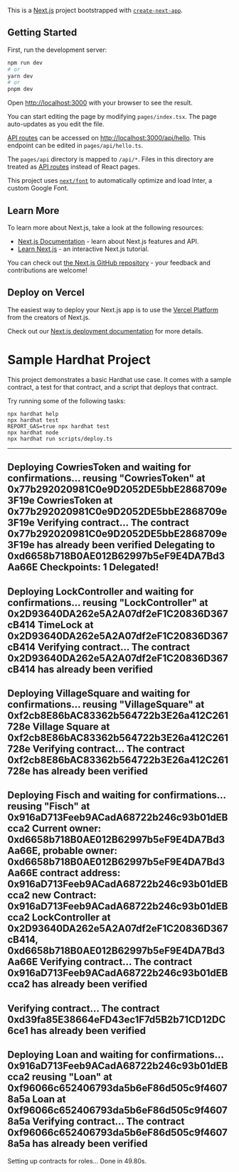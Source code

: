This is a [Next.js](https://nextjs.org/) project bootstrapped with [`create-next-app`](https://github.com/vercel/next.js/tree/canary/packages/create-next-app).

## Getting Started

First, run the development server:

```bash
npm run dev
# or
yarn dev
# or
pnpm dev
```

Open [http://localhost:3000](http://localhost:3000) with your browser to see the result.

You can start editing the page by modifying `pages/index.tsx`. The page auto-updates as you edit the file.

[API routes](https://nextjs.org/docs/api-routes/introduction) can be accessed on [http://localhost:3000/api/hello](http://localhost:3000/api/hello). This endpoint can be edited in `pages/api/hello.ts`.

The `pages/api` directory is mapped to `/api/*`. Files in this directory are treated as [API routes](https://nextjs.org/docs/api-routes/introduction) instead of React pages.

This project uses [`next/font`](https://nextjs.org/docs/basic-features/font-optimization) to automatically optimize and load Inter, a custom Google Font.

## Learn More

To learn more about Next.js, take a look at the following resources:

- [Next.js Documentation](https://nextjs.org/docs) - learn about Next.js features and API.
- [Learn Next.js](https://nextjs.org/learn) - an interactive Next.js tutorial.

You can check out [the Next.js GitHub repository](https://github.com/vercel/next.js/) - your feedback and contributions are welcome!

## Deploy on Vercel

The easiest way to deploy your Next.js app is to use the [Vercel Platform](https://vercel.com/new?utm_medium=default-template&filter=next.js&utm_source=create-next-app&utm_campaign=create-next-app-readme) from the creators of Next.js.

Check out our [Next.js deployment documentation](https://nextjs.org/docs/deployment) for more details.








# Sample Hardhat Project

This project demonstrates a basic Hardhat use case. It comes with a sample contract, a test for that contract, and a script that deploys that contract.

Try running some of the following tasks:

```shell
npx hardhat help
npx hardhat test
REPORT_GAS=true npx hardhat test
npx hardhat node
npx hardhat run scripts/deploy.ts
```
<!-- Deployment Details -->


----------------------------------------------------
Deploying CowriesToken and waiting for confirmations...
reusing "CowriesToken" at 0x77b292020981C0e9D2052DE5bbE2868709e3F19e
CowriesToken at 0x77b292020981C0e9D2052DE5bbE2868709e3F19e
Verifying contract...
The contract 0x77b292020981C0e9D2052DE5bbE2868709e3F19e has already been verified
Delegating to 0xd6658b718B0AE012B62997b5eF9E4DA7Bd3Aa66E
Checkpoints: 1
Delegated!
----------------------------------------------------
Deploying LockController and waiting for confirmations...
reusing "LockController" at 0x2D93640DA262e5A2A07df2eF1C20836D367cB414
TimeLock at 0x2D93640DA262e5A2A07df2eF1C20836D367cB414
Verifying contract...
The contract 0x2D93640DA262e5A2A07df2eF1C20836D367cB414 has already been verified
----------------------------------------------------
Deploying VillageSquare and waiting for confirmations...
reusing "VillageSquare" at 0xf2cb8E86bAC83362b564722b3E26a412C261728e
Village Square at 0xf2cb8E86bAC83362b564722b3E26a412C261728e
Verifying contract...
The contract 0xf2cb8E86bAC83362b564722b3E26a412C261728e has already been verified
----------------------------------------------------
Deploying Fisch and waiting for confirmations...
reusing "Fisch" at 0x916aD713Feeb9ACadA68722b246c93b01dEBcca2
Current owner: 0xd6658b718B0AE012B62997b5eF9E4DA7Bd3Aa66E, probable owner: 0xd6658b718B0AE012B62997b5eF9E4DA7Bd3Aa66E contract address: 0x916aD713Feeb9ACadA68722b246c93b01dEBcca2 new Contract: 0x916aD713Feeb9ACadA68722b246c93b01dEBcca2
LockController at 0x2D93640DA262e5A2A07df2eF1C20836D367cB414, 0xd6658b718B0AE012B62997b5eF9E4DA7Bd3Aa66E
Verifying contract...
The contract 0x916aD713Feeb9ACadA68722b246c93b01dEBcca2 has already been verified
----------------------------------------------------
Verifying contract...
The contract 0xd39fa85E38664eFD43ec1F7d5B2b71CD12DC6ce1 has already been verified
----------------------------------------------------
Deploying Loan and waiting for confirmations... 0x916aD713Feeb9ACadA68722b246c93b01dEBcca2
reusing "Loan" at 0xf96066c652406793da5b6eF86d505c9f46078a5a
Loan at 0xf96066c652406793da5b6eF86d505c9f46078a5a
Verifying contract...
The contract 0xf96066c652406793da5b6eF86d505c9f46078a5a has already been verified
----------------------------------------------------
Setting up contracts for roles...
Done in 49.80s.